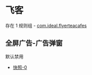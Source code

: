 # 飞客

存在 1 规则组 - [com.ideal.flyerteacafes](/src/apps/com.ideal.flyerteacafes.ts)

## 全屏广告-广告弹窗

默认禁用

- [快照-0](https://i.gkd.li/i/13466119)

